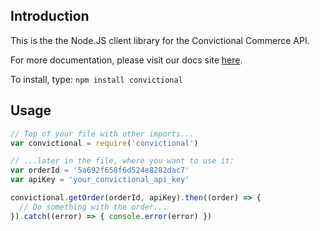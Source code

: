 ## Introduction

This is the the Node.JS client library for the Convictional Commerce API.

For more documentation, please visit our docs site [here](http://docs.convictional.com).

To install, type: 
`npm install convictional`

## Usage

```javascript
// Top of your file with other imports...
var convictional = require('convictional')

// ...later in the file, where you want to use it:
var orderId = '5a692f658f6d524e8282dac7'
var apiKey = 'your_convictional_api_key'

convictional.getOrder(orderId, apiKey).then((order) => {
  // Do something with the order...
}).catch((error) => { console.error(error) })
```